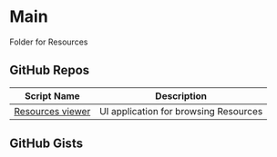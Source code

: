 # Main

Folder for Resources

GitHub Repos
------------
	
| Script Name                             | Description                | 
| --------------------------------------- | -------------------------- | 
| [Resources viewer][]                    | UI application for browsing Resources |

GitHub Gists
------------

[Resources viewer]: https://github.com/josedlrios/match-3
